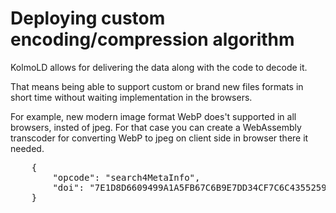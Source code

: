 # Deploying custom encoding/compression algorithm

KolmoLD allows for delivering the data along with the code to decode it.

That means being able to support custom or brand new files formats in short time without waiting implementation in the browsers.

For example, new modern image format WebP does't supported in all browsers, insted of jpeg. For that case you can create a WebAssembly transcoder
for converting WebP to jpeg on client side in browser there it needed.

<div class="interactive-canvas">
    <pre class="demo-canvas pre-scrollable">
    {   
        "opcode": "search4MetaInfo",
        "doi": "7E1D8D6609499A1A5FB67C6B9E7DD34CF7C6C4355259115FC7161F47266F5F3C"
    }
    </pre>
    <span class="button-placeholder"></span>
</div>



